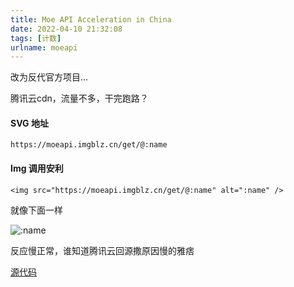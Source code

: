 ```yaml
---
title: Moe API Acceleration in China
date: 2022-04-10 21:32:08
tags: [计数]
urlname: moeapi
---
```


改为反代官方项目...

腾讯云cdn，流量不多，干完跑路？

#### SVG 地址

`https://moeapi.imgblz.cn/get/@:name`

#### Img 调用安利

`<img src="https://moeapi.imgblz.cn/get/@:name" alt=":name" />`

就像下面一样

![:name](https://moeapi.imgblz.cn/get/@index?theme=rule34)

反应慢正常，谁知道腾讯云回源撒原因慢的雅痞

[源代码](https://github.com/journey-ad/Moe-counter)
